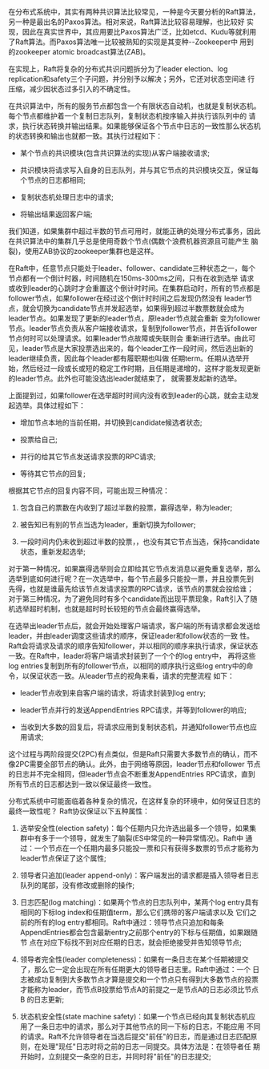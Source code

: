 在分布式系统中，其实有两种共识算法比较常见，一种是今天要分析的Raft算法，另一种是最出名的Paxos算法。相对来说，Raft算法比较容易理解，也比较好
实现，因此在真实世界中，其应用要比Paxos算法广泛，比如etcd、Kudu等就利用了Raft算法。而Paxos算法唯一比较被熟知的实现是其变种--Zookeeper中
用到的zookeeper atomic broadcast算法(ZAB)。

在实现上，Raft将复杂的分布式共识问题拆分为了leader election、log replication和safety三个子问题，并分别予以解决；另外，它还对状态空间进
行压缩，减少因状态过多引入的不确定性。

在共识算法中，所有的服务节点都包含一个有限状态自动机，也就是复制状态机。每个节点都维护着一个复制日志队列，复制状态机按序输入并执行该队列中的
请求，执行状态转换并输出结果。如果能够保证各个节点中日志的一致性那么状态机的状态转换和输出也就都一致。其执行过程如下：
  * 某个节点的共识模块(包含共识算法的实现)从客户端接收请求;

  * 共识模块将请求写入自身的日志队列，并与其它节点的共识模块交互，保证每个节点的日志都相同;

  * 复制状态机处理日志中的请求;

  * 将输出结果返回客户端;

我们知道，如果集群中超过半数的节点可用时，就能正确的处理分布式事务，因此在共识算法中的集群几乎总是使用奇数个节点(偶数个浪费机器资源且可能产生
脑裂)，使用ZAB协议的zookeeper集群也是这样。

在Raft中，任意节点只能处于leader、follower、candidate三种状态之一，每个节点都有一个倒计时器，时间随机在150ms-300ms之间，只有在收到选举
请求或收到leader的心跳时才会重置这个倒计时时间。在集群启动时，所有的节点都是follower节点，如果follower在经过这个倒计时时间之后发现仍然没有
leader节点，就会切换为candidate节点并发起选举，如果得到超过半数票数就会成为leader节点。如果发现了更新的leader节点，原leader节点就会重新
变为follower节点。leader节点负责从客户端接收请求，复制到follower节点，并告诉follower节点何时可以处理请求。如果leader节点故障或失联则会
重新进行选举。由此可见，leader节点是大家投票选出来的，每个leader工作一段时间，然后选出新的leader继续负责，因此每个leader都有履职期也叫做
任期term。任期从选举开始，然后经过一段或长或短的稳定工作时期，且任期是递增的，这样才能发现更新的leader节点。此外也可能没选出leader就结束了，
就需要发起新的选举。

上面提到过，如果follower在选举超时时间内没有收到leader的心跳，就会主动发起选举。具体过程如下：
  * 增加节点本地的当前任期，并切换到candidate候选者状态;

  * 投票给自己;

  * 并行的给其它节点发送请求投票的RPC请求;

  * 等待其它节点的回复;

根据其它节点的回复内容不同，可能出现三种情况：
  1. 包含自己的票数在内收到了超过半数的投票，赢得选举，称为leader;

  2. 被告知已有别的节点当选为leader，重新切换为follower;

  3. 一段时间内仍未收到超过半数的投票，，也没有其它节点当选，保持candidate状态，重新发起选举;

对于第一种情况，如果赢得选举则会立即给其它节点发消息以避免重复选举，那么选举到底如何进行呢？在一次选举中，每个节点最多只能投一票，并且投票先到
先得，也就是谁最先给该节点发请求投票的RPC请求，该节点的票就会投给谁；对于第三种情况，为了避免同时有多个candidate而出现平票现象，Raft引入了随
机选举超时机制，也就是超时时长较短的节点会最终赢得选举。


在选举出leader节点后，就会开始处理客户端请求，客户端的所有请求都会发送给leader，并由leader调度这些请求的顺序，保证leader和follow状态的一致
性。Raft会将请求及请求的顺序告知follower，并以相同的顺序来执行请求，保证状态一致。在Raft中，leader将客户端请求封装到了一个个的log entry中，
再将这些log entries复制到所有的follower节点，以相同的顺序执行这些log entry中的命令，以保证状态一致。从leader节点的视角来看，请求的完整流程
如下：
  * leader节点收到来自客户端的请求，将请求封装到log entry;

  * leader节点并行的发送AppendEntries RPC请求，并等到follower的响应;

  * 当收到大多数的回复后，将请求应用到复制状态机，并通知follower节点也应用请求;

这个过程与两阶段提交(2PC)有点类似，但是Raft只需要大多数节点的确认，而不像2PC需要全部节点的确认。此外，由于网络等原因，leader节点和follower
节点的日志并不完全相同，但leader节点会不断重发AppendEntries RPC请求，直到所有节点的日志都达到一致以保证最终一致性。


分布式系统中可能面临着各种复杂的情况，在这样复杂的环境中，如何保证日志的最终一致性呢？
Raft协议保证以下五种属性：
  1. 选举安全性(election safety)：每个任期内只允许选出最多一个领导，如果集群中有多于一个领导，就发生了脑裂(ES中常见的一种异常情况)。Raft中
  通过：一个节点在一个任期内最多只能投一票和只有获得多数票的节点才能称为leader节点保证了这个属性;

  2. 领导者只追加(leader append-only)：客户端发出的请求都是插入领导者日志队列的尾部，没有修改或删除的操作;

  3. 日志匹配(log matching)：如果两个节点的日志队列中，某两个log entry具有相同的下标log index和任期值term，那么它们携带的客户端请求以及
  它们之前的所有的log entry都相同。Raft中通过：领导节点只追加和每条AppendEntries都会包含最新entry之前那个entry的下标与任期值，如果跟随节
  点在对应下标找不到对应任期的日志，就会拒绝接受并告知领导节点;

  4. 领导者完全性(leader completeness)：如果有一条日志在某个任期被提交了，那么它一定会出现在所有任期更大的领导者日志里。Raft中通过：一个
  日志被成功复制到大多数节点才算是提交和一个节点只有得到大多数节点的投票才能称为leader，而节点B投票给节点A的前提之一是节点A的日志必须比节点B
  的日志更新;

  5. 状态机安全性(state machine safety)：如果一个节点已经向其复制状态机应用了一条日志中的请求，那么对于其他节点的同一下标的日志，不能应用
  不同的请求。Raft不允许领导者在当选后提交"前任"的日志，而是通过日志匹配原则，在处理"现任"日志时将之前的日志一同提交。具体方法是：在领导者任
  期开始时，立刻提交一条空的日志，并同时将"前任"的日志提交;




